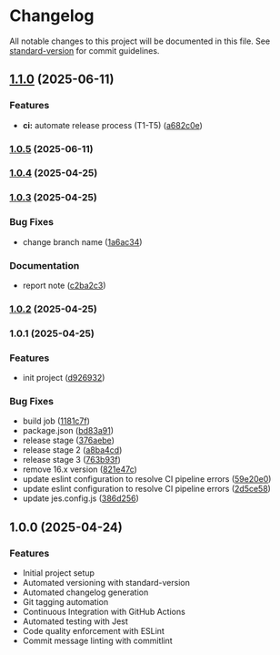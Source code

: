 # Changelog

All notable changes to this project will be documented in this file. See [standard-version](https://github.com/conventional-changelog/standard-version) for commit guidelines.

## [1.1.0](https://github.com/Juuunnne/CI_Pipeline/compare/v1.0.5...v1.1.0) (2025-06-11)


### Features

* **ci:** automate release process (T1-T5) ([a682c0e](https://github.com/Juuunnne/CI_Pipeline/commit/a682c0e7a540e9972b488512f61eb51b876f3cdc))

### [1.0.5](https://github.com/Juuunnne/CICDPipeline/compare/v1.0.4...v1.0.5) (2025-06-11)

### [1.0.4](https://github.com/Juuunnne/CICDPipeline/compare/v1.0.3...v1.0.4) (2025-04-25)

### [1.0.3](https://github.com/Juuunnne/CICDPipeline/compare/v1.0.2...v1.0.3) (2025-04-25)


### Bug Fixes

* change branch name ([1a6ac34](https://github.com/Juuunnne/CICDPipeline/commit/1a6ac349239cd3ff2d4dd60835438fdea516658a))


### Documentation

* report note ([c2ba2c3](https://github.com/Juuunnne/CICDPipeline/commit/c2ba2c374decdcb609df3d577aafb1c91cb8a659))

### [1.0.2](https://github.com/Juuunnne/CICDPipeline/compare/v1.0.1...v1.0.2) (2025-04-25)

### 1.0.1 (2025-04-25)


### Features

* init project ([d926932](https://github.com/Juuunnne/CICDPipeline/commit/d926932723edfeabc1f25c45a81214f1a380c2ce))


### Bug Fixes

* build job ([1181c7f](https://github.com/Juuunnne/CICDPipeline/commit/1181c7f36741ec2035399d0eef0fa7867de56b46))
* package.json ([bd83a91](https://github.com/Juuunnne/CICDPipeline/commit/bd83a912753b47f63924c94631bccfc6e052e0c0))
* release stage ([376aebe](https://github.com/Juuunnne/CICDPipeline/commit/376aebe29fc13746a41fbe0ec2cf6a632322d3c5))
* release stage 2 ([a8ba4cd](https://github.com/Juuunnne/CICDPipeline/commit/a8ba4cd6c00a5ca9719b1af28fd3b12f31a06145))
* release stage 3 ([763b93f](https://github.com/Juuunnne/CICDPipeline/commit/763b93f049c18fb5d836774cbe0a77ac820e56cf))
* remove 16.x version ([821e47c](https://github.com/Juuunnne/CICDPipeline/commit/821e47c912c55b4c32f7f10422475465b60a2da2))
* update eslint configuration to resolve CI pipeline errors ([59e20e0](https://github.com/Juuunnne/CICDPipeline/commit/59e20e0241d478016e94120c9c009bfa953e579d))
* update eslint configuration to resolve CI pipeline errors ([2d5ce58](https://github.com/Juuunnne/CICDPipeline/commit/2d5ce5866c50d987d238956fb4f50e8b71871739))
* update jes.config.js ([386d256](https://github.com/Juuunnne/CICDPipeline/commit/386d2562c0b0b297e04688719cb4d96602e3ac7d))

## 1.0.0 (2025-04-24)

### Features

- Initial project setup
- Automated versioning with standard-version
- Automated changelog generation
- Git tagging automation
- Continuous Integration with GitHub Actions
- Automated testing with Jest
- Code quality enforcement with ESLint
- Commit message linting with commitlint
